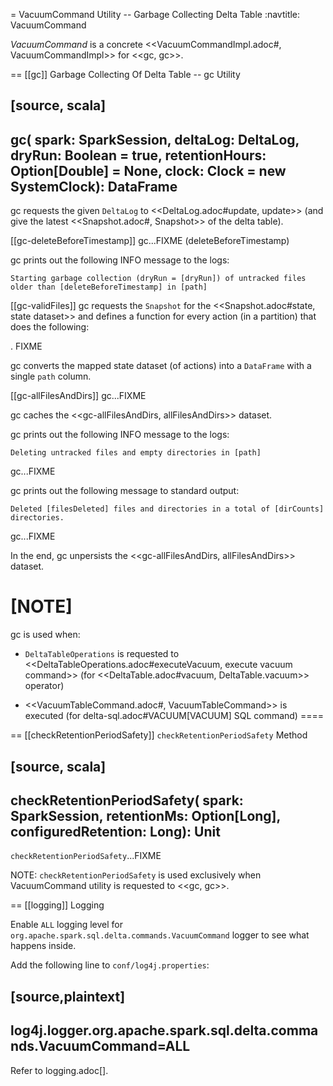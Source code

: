 = VacuumCommand Utility -- Garbage Collecting Delta Table
:navtitle: VacuumCommand

*VacuumCommand* is a concrete <<VacuumCommandImpl.adoc#, VacuumCommandImpl>> for <<gc, gc>>.

== [[gc]] Garbage Collecting Of Delta Table -- gc Utility

[source, scala]
----
gc(
  spark: SparkSession,
  deltaLog: DeltaLog,
  dryRun: Boolean = true,
  retentionHours: Option[Double] = None,
  clock: Clock = new SystemClock): DataFrame
----

gc requests the given `DeltaLog` to <<DeltaLog.adoc#update, update>> (and give the latest <<Snapshot.adoc#, Snapshot>> of the delta table).

[[gc-deleteBeforeTimestamp]]
gc...FIXME (deleteBeforeTimestamp)

gc prints out the following INFO message to the logs:

```
Starting garbage collection (dryRun = [dryRun]) of untracked files older than [deleteBeforeTimestamp] in [path]
```

[[gc-validFiles]]
gc requests the `Snapshot` for the <<Snapshot.adoc#state, state dataset>> and defines a function for every action (in a partition) that does the following:

. FIXME

gc converts the mapped state dataset (of actions) into a `DataFrame` with a single `path` column.

[[gc-allFilesAndDirs]]
gc...FIXME

gc caches the <<gc-allFilesAndDirs, allFilesAndDirs>> dataset.

gc prints out the following INFO message to the logs:

```
Deleting untracked files and empty directories in [path]
```

gc...FIXME

gc prints out the following message to standard output:

```
Deleted [filesDeleted] files and directories in a total of [dirCounts] directories.
```

gc...FIXME

In the end, gc unpersists the <<gc-allFilesAndDirs, allFilesAndDirs>> dataset.

[NOTE]
====
gc is used when:

* `DeltaTableOperations` is requested to <<DeltaTableOperations.adoc#executeVacuum, execute vacuum command>> (for <<DeltaTable.adoc#vacuum, DeltaTable.vacuum>> operator)

* <<VacuumTableCommand.adoc#, VacuumTableCommand>> is executed (for delta-sql.adoc#VACUUM[VACUUM] SQL command)
====

== [[checkRetentionPeriodSafety]] `checkRetentionPeriodSafety` Method

[source, scala]
----
checkRetentionPeriodSafety(
  spark: SparkSession,
  retentionMs: Option[Long],
  configuredRetention: Long): Unit
----

`checkRetentionPeriodSafety`...FIXME

NOTE: `checkRetentionPeriodSafety` is used exclusively when VacuumCommand utility is requested to <<gc, gc>>.

== [[logging]] Logging

Enable `ALL` logging level for `org.apache.spark.sql.delta.commands.VacuumCommand` logger to see what happens inside.

Add the following line to `conf/log4j.properties`:

[source,plaintext]
----
log4j.logger.org.apache.spark.sql.delta.commands.VacuumCommand=ALL
----

Refer to logging.adoc[].
